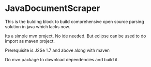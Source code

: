 # JavaDocumentScraper

This is the bulding block to build comprehensive open source parsing solution in java which lacks now. 

Its a simple mvn project. No ide needed. But eclipse can be used to do import as maven project.

Prerequisite is J2Se 1.7 and above along with maven

Do mvn package to download dependencies and build it.
